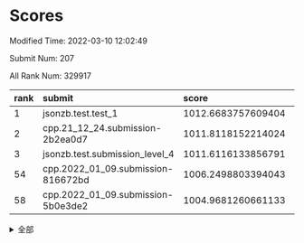 # Scores

Modified Time: 2022-03-10 12:02:49

Submit Num: 207

All Rank Num: 329917

| rank |               submit               |       score        |       sigma        | pk_num |
| :--- | :--------------------------------- | :----------------- | :----------------- | :----- |
| 1    | jsonzb.test.test_1                 | 1012.6683757609404 | 0.7858333185417787 | 6373   |
| 2    | cpp.21_12_24.submission-2b2ea0d7   | 1011.8118152214024 | 0.7927704959295674 | 6380   |
| 3    | jsonzb.test.submission_level_4     | 1011.6116133856791 | 0.7985247479733267 | 6378   |
| 54   | cpp.2022_01_09.submission-816672bd | 1006.2498803394043 | 0.7038368889494538 | 6378   |
| 58   | cpp.2022_01_09.submission-5b0e3de2 | 1004.9681260661133 | 0.7225078934377709 | 6373   |


<details>
<summary>全部</summary>

| rank |                 submit                 |       score        |       sigma        | pk_num |
| :--- | :------------------------------------- | :----------------- | :----------------- | :----- |
| 1    | jsonzb.test.test_1                     | 1012.6683757609404 | 0.7858333185417787 | 6373   |
| 2    | cpp.21_12_24.submission-2b2ea0d7       | 1011.8118152214024 | 0.7927704959295674 | 6380   |
| 3    | jsonzb.test.submission_level_4         | 1011.6116133856791 | 0.7985247479733267 | 6378   |
| 4    | gobigger.level_3.submission_level_3_25 | 1011.3859823086912 | 0.7739244841027583 | 6374   |
| 5    | gobigger.level_3.submission_level_3_46 | 1011.1730546703382 | 0.7530963550540178 | 6378   |
| 6    | gobigger.level_3.submission_level_3_1  | 1011.0790918987269 | 0.7608718829509004 | 6368   |
| 7    | gobigger.level_3.submission_level_3_17 | 1011.0383643377478 | 0.7604885898323981 | 6373   |
| 8    | gobigger.level_3.submission_level_3_5  | 1010.9999719684782 | 0.77919848389106   | 6375   |
| 9    | gobigger.level_3.submission_level_3_23 | 1010.7868301736887 | 0.7667274490502001 | 6379   |
| 10   | gobigger.level_3.submission_level_3_43 | 1010.5037990145461 | 0.7463058953217774 | 6375   |
| 11   | gobigger.level_3.submission_level_3_2  | 1010.4522466655209 | 0.7752511107244447 | 6375   |
| 12   | gobigger.level_3.submission_level_3_29 | 1010.4450115774702 | 0.7521531832141256 | 6374   |
| 13   | gobigger.level_3.submission_level_3_41 | 1010.4313053507418 | 0.7482000167608636 | 6378   |
| 14   | gobigger.level_3.submission_level_3_16 | 1010.3930089988346 | 0.7438031001862643 | 6373   |
| 15   | gobigger.level_3.submission_level_3_12 | 1010.3801230500762 | 0.7552530164011197 | 6375   |
| 16   | gobigger.level_3.submission_level_3_9  | 1010.3048301517495 | 0.7508191460069846 | 6375   |
| 17   | gobigger.level_3.submission_level_3_49 | 1010.2508075031027 | 0.7537817801346989 | 6371   |
| 18   | gobigger.level_3.submission_level_3_14 | 1010.1899848064993 | 0.7646757398390952 | 6368   |
| 19   | gobigger.level_3.submission_level_3_31 | 1010.1808442367789 | 0.7435739704257026 | 6373   |
| 20   | gobigger.level_3.submission_level_3_38 | 1010.1704561482284 | 0.739388689132179  | 6371   |
| 21   | gobigger.level_3.submission_level_3_37 | 1010.0751430389248 | 0.7670259753043835 | 6376   |
| 22   | gobigger.level_3.submission_level_3_26 | 1010.0605681552084 | 0.7472527909709978 | 6373   |
| 23   | gobigger.level_3.submission_level_3_24 | 1010.0223477809533 | 0.7356785701594039 | 6376   |
| 24   | gobigger.level_3.submission_level_3_39 | 1010.0033236246363 | 0.7506937301529116 | 6375   |
| 25   | gobigger.level_3.submission_level_3_40 | 1009.9572285449859 | 0.7769982807951817 | 6374   |
| 26   | gobigger.level_3.submission_level_3_48 | 1009.9147601525203 | 0.7602232479146741 | 6372   |
| 27   | gobigger.level_3.submission_level_3_33 | 1009.8916101525277 | 0.7491837398738183 | 6376   |
| 28   | gobigger.level_3.submission_level_3_28 | 1009.8883949972825 | 0.7332909377169875 | 6375   |
| 29   | gobigger.level_3.submission_level_3_4  | 1009.7175192685837 | 0.7806278355842855 | 6377   |
| 30   | gobigger.level_3.submission_level_3_45 | 1009.6998537878893 | 0.7742690067357194 | 6374   |
| 31   | gobigger.level_3.submission_level_3_15 | 1009.6417907559443 | 0.7773200775043876 | 6374   |
| 32   | gobigger.level_3.submission_level_3_21 | 1009.5231481477178 | 0.761023887357032  | 6371   |
| 33   | gobigger.level_3.submission_level_3_42 | 1009.5077317068555 | 0.7517715897091337 | 6377   |
| 34   | gobigger.level_3.submission_level_3_13 | 1009.4513981814478 | 0.7551300085940762 | 6371   |
| 35   | gobigger.level_3.submission_level_3_10 | 1009.4343687170184 | 0.7489540324983682 | 6373   |
| 36   | gobigger.level_3.submission_level_3_6  | 1009.4021710889978 | 0.7607186740807538 | 6374   |
| 37   | gobigger.level_3.submission_level_3_8  | 1009.3900738195158 | 0.7640997326815847 | 6372   |
| 38   | gobigger.level_3.submission_level_3_0  | 1009.36634212484   | 0.7412796634884927 | 6377   |
| 39   | gobigger.level_3.submission_level_3_27 | 1009.3432427286931 | 0.7479905327424089 | 6376   |
| 40   | gobigger.level_3.submission_level_3_36 | 1009.3334630769849 | 0.7494792633278735 | 6375   |
| 41   | gobigger.level_3.submission_level_3_19 | 1009.2796220911562 | 0.7478048183189784 | 6376   |
| 42   | gobigger.level_3.submission_level_3_44 | 1009.2765751989991 | 0.7598723230076964 | 6370   |
| 43   | gobigger.level_3.submission_level_3_7  | 1009.2464803576779 | 0.7421524615473305 | 6371   |
| 44   | gobigger.level_3.submission_level_3_34 | 1009.231186081641  | 0.7166381981165859 | 6376   |
| 45   | gobigger.level_3.submission_level_3_32 | 1009.2077586799887 | 0.7409303348946793 | 6379   |
| 46   | gobigger.level_3.submission_level_3_22 | 1009.193536088235  | 0.7467403836653714 | 6371   |
| 47   | gobigger.level_3.submission_level_3_35 | 1009.1020197694668 | 0.7298316560869849 | 6373   |
| 48   | gobigger.level_3.submission_level_3_20 | 1009.1009566037558 | 0.7800411439035877 | 6374   |
| 49   | gobigger.level_3.submission_level_3_30 | 1009.0885590573055 | 0.7461968484398324 | 6376   |
| 50   | gobigger.level_3.submission_level_3_11 | 1008.7629901673533 | 0.7566644912626569 | 6378   |
| 51   | gobigger.level_3.submission_level_3_3  | 1008.7579555556551 | 0.766260812279583  | 6373   |
| 52   | gobigger.level_3.submission_level_3_47 | 1008.5888059318813 | 0.721945522841659  | 6378   |
| 53   | gobigger.level_3.submission_level_3_18 | 1008.5395805931414 | 0.7365715033993773 | 6374   |
| 54   | cpp.2022_01_09.submission-816672bd     | 1006.2498803394043 | 0.7038368889494538 | 6378   |
| 55   | gobigger.level_1.submission_level_1_19 | 1005.5141980784426 | 0.7167538452914396 | 6371   |
| 56   | gobigger.level_1.submission_level_1_6  | 1005.3835264570716 | 0.718078855926437  | 6373   |
| 57   | gobigger.level_1.submission_level_1_26 | 1005.3481819072458 | 0.7413832041829417 | 6375   |
| 58   | cpp.2022_01_09.submission-5b0e3de2     | 1004.9681260661133 | 0.7225078934377709 | 6373   |
| 59   | gobigger.level_1.submission_level_1_39 | 1004.7289857493469 | 0.7322581060588825 | 6376   |
| 60   | gobigger.level_1.submission_level_1_16 | 1004.7011562328242 | 0.7154162963181622 | 6374   |
| 61   | gobigger.level_1.submission_level_1_29 | 1004.6628262116436 | 0.7245004409536733 | 6371   |
| 62   | gobigger.level_1.submission_level_1_49 | 1004.3544054489909 | 0.7111108438145582 | 6375   |
| 63   | gobigger.level_1.submission_level_1_18 | 1004.1692558073158 | 0.7075974162397312 | 6375   |
| 64   | gobigger.level_1.submission_level_1_2  | 1004.106631428285  | 0.7110639266046401 | 6379   |
| 65   | gobigger.level_1.submission_level_1_31 | 1004.058815796492  | 0.7199865160566346 | 6375   |
| 66   | gobigger.level_1.submission_level_1_33 | 1004.0199669269889 | 0.7053048743443111 | 6374   |
| 67   | gobigger.level_1.submission_level_1_48 | 1004.0103001525958 | 0.71503748007203   | 6377   |
| 68   | gobigger.level_1.submission_level_1_12 | 1003.990276041202  | 0.7207497261497186 | 6377   |
| 69   | gobigger.level_1.submission_level_1_46 | 1003.9531236014031 | 0.7224404448863151 | 6375   |
| 70   | gobigger.level_1.submission_level_1_32 | 1003.9132382210992 | 0.7130617138848654 | 6378   |
| 71   | gobigger.level_1.submission_level_1_37 | 1003.8068359299635 | 0.7253646605372565 | 6375   |
| 72   | gobigger.level_1.submission_level_1_14 | 1003.7681583096297 | 0.7217102239189812 | 6376   |
| 73   | gobigger.level_1.submission_level_1_4  | 1003.7680910547309 | 0.7198875453255957 | 6374   |
| 74   | gobigger.level_1.submission_level_1_11 | 1003.7432344649567 | 0.7153803932721055 | 6380   |
| 75   | gobigger.level_1.submission_level_1_45 | 1003.6990280392607 | 0.7160831933669762 | 6376   |
| 76   | gobigger.level_1.submission_level_1_21 | 1003.6589492998296 | 0.7149822174307046 | 6370   |
| 77   | gobigger.level_1.submission_level_1_44 | 1003.6588247763024 | 0.7170940074931345 | 6377   |
| 78   | gobigger.level_1.submission_level_1_42 | 1003.5984648049925 | 0.726514307375325  | 6371   |
| 79   | gobigger.level_1.submission_level_1_38 | 1003.5874655338583 | 0.7250463324630494 | 6375   |
| 80   | gobigger.level_1.submission_level_1_27 | 1003.5740957954105 | 0.7339286000403719 | 6374   |
| 81   | gobigger.level_1.submission_level_1_5  | 1003.5192490486423 | 0.7176388682137209 | 6372   |
| 82   | gobigger.level_1.submission_level_1_17 | 1003.4437596300999 | 0.7155037558935625 | 6376   |
| 83   | gobigger.level_1.submission_level_1_7  | 1003.4359966138361 | 0.7114477003659957 | 6377   |
| 84   | gobigger.level_1.submission_level_1_9  | 1003.4349936816711 | 0.716740065932704  | 6377   |
| 85   | gobigger.level_1.submission_level_1_30 | 1003.3969474938025 | 0.7056553322789871 | 6373   |
| 86   | gobigger.level_1.submission_level_1_41 | 1003.3526645371119 | 0.7149433166193542 | 6376   |
| 87   | gobigger.level_1.submission_level_1_28 | 1003.2946196531368 | 0.7160122677676557 | 6376   |
| 88   | gobigger.level_1.submission_level_1_35 | 1003.2744271280492 | 0.7118997327104487 | 6372   |
| 89   | gobigger.level_1.submission_level_1_20 | 1003.2711311324267 | 0.7178695728857233 | 6378   |
| 90   | gobigger.level_1.submission_level_1_36 | 1003.2327481682856 | 0.7135216384070385 | 6375   |
| 91   | gobigger.level_1.submission_level_1_13 | 1003.1203641556766 | 0.7109456563458857 | 6375   |
| 92   | gobigger.level_1.submission_level_1_3  | 1003.093021089869  | 0.7149688760089626 | 6377   |
| 93   | gobigger.level_1.submission_level_1_23 | 1003.0908903433088 | 0.7115961890441062 | 6378   |
| 94   | gobigger.level_1.submission_level_1_1  | 1002.9678147680687 | 0.7149366755178901 | 6371   |
| 95   | gobigger.level_1.submission_level_1_8  | 1002.8804896049046 | 0.7055191441508353 | 6378   |
| 96   | gobigger.level_1.submission_level_1_47 | 1002.8231458983043 | 0.7180566795107028 | 6378   |
| 97   | gobigger.level_1.submission_level_1_15 | 1002.7206140334338 | 0.7152585724663931 | 6377   |
| 98   | gobigger.level_1.submission_level_1_10 | 1002.7105362561269 | 0.725276469058051  | 6371   |
| 99   | gobigger.level_1.submission_level_1_25 | 1002.7047166722078 | 0.711608677600901  | 6381   |
| 100  | gobigger.level_1.submission_level_1_40 | 1002.63522858427   | 0.7075209824022524 | 6375   |
| 101  | gobigger.level_1.submission_level_1_43 | 1002.5331152187482 | 0.7101688709729034 | 6372   |
| 102  | gobigger.level_1.submission_level_1_24 | 1002.1546206211981 | 0.7159804994542389 | 6376   |
| 103  | gobigger.level_1.submission_level_1_34 | 1002.1186752653113 | 0.7148667845082534 | 6378   |
| 104  | gobigger.level_1.submission_level_1_22 | 1001.9338844114113 | 0.7117288358207631 | 6380   |
| 105  | gobigger.level_1.submission_level_1_0  | 1001.8743180714946 | 0.7069697155934613 | 6378   |
| 106  | gobigger.random.submission_random_38   | 997.1976398017006  | 0.719433335280455  | 6372   |
| 107  | gobigger.random.submission_random_5    | 996.9098585337283  | 0.7093078640795418 | 6376   |
| 108  | gobigger.random.submission_random_48   | 996.9044570836454  | 0.7028222221194063 | 6378   |
| 109  | gobigger.random.submission_random_23   | 996.8361786064156  | 0.7263352830385764 | 6375   |
| 110  | gobigger.random.submission_random_25   | 996.7552293216371  | 0.7077236669326563 | 6374   |
| 111  | gobigger.random.submission_random_13   | 996.6351811462837  | 0.7052762584772435 | 6376   |
| 112  | gobigger.random.submission_random_46   | 996.6225180204491  | 0.7179443466013292 | 6374   |
| 113  | gobigger.random.submission_random_7    | 996.5956189247376  | 0.7051419346812418 | 6374   |
| 114  | gobigger.random.submission_random_44   | 996.5875760471844  | 0.7031216217469964 | 6374   |
| 115  | gobigger.random.submission_random_32   | 996.5183371462089  | 0.7148116844023272 | 6375   |
| 116  | gobigger.random.submission_random_43   | 996.4709765728718  | 0.6994398698804034 | 6375   |
| 117  | gobigger.random.submission_random_0    | 996.4439380033433  | 0.7050459194647779 | 6377   |
| 118  | gobigger.random.submission_random_11   | 996.4405390979667  | 0.7044709183972251 | 6377   |
| 119  | gobigger.random.submission_random_1    | 996.4400607314246  | 0.7126021416435269 | 6377   |
| 120  | gobigger.random.submission_random_41   | 996.1700313730593  | 0.6986928911376749 | 6373   |
| 121  | gobigger.random.submission_random_4    | 996.152830676944   | 0.6920028104744724 | 6380   |
| 122  | gobigger.random.submission_random_26   | 996.1370996201769  | 0.7010164261807686 | 6381   |
| 123  | gobigger.random.submission_random_14   | 996.1175835101834  | 0.7232926271917999 | 6375   |
| 124  | gobigger.random.submission_random_35   | 996.0611359977557  | 0.7206450606186392 | 6374   |
| 125  | gobigger.random.submission_random_30   | 996.0461999548133  | 0.7184757997613541 | 6373   |
| 126  | gobigger.random.submission_random_12   | 996.0350654648621  | 0.7204117621299869 | 6376   |
| 127  | gobigger.random.submission_random_17   | 996.0197967463369  | 0.7180582303234674 | 6373   |
| 128  | gobigger.random.submission_random_31   | 995.9854953949645  | 0.7038524434016863 | 6377   |
| 129  | gobigger.random.submission_random_33   | 995.9849671185599  | 0.7025545683619469 | 6375   |
| 130  | gobigger.random.submission_random_3    | 995.9835474860033  | 0.7025032717728024 | 6379   |
| 131  | gobigger.random.submission_random_16   | 995.97046538275    | 0.7122225342699489 | 6377   |
| 132  | gobigger.random.submission_random_22   | 995.9656111669284  | 0.704980709517379  | 6375   |
| 133  | gobigger.random.submission_random_40   | 995.9405099251985  | 0.7020214652950774 | 6371   |
| 134  | gobigger.random.submission_random_27   | 995.9173294036591  | 0.7193389890194022 | 6378   |
| 135  | gobigger.random.submission_random_18   | 995.9120430160929  | 0.7105672967787495 | 6378   |
| 136  | gobigger.random.submission_random_15   | 995.9099361627115  | 0.7125657821431396 | 6377   |
| 137  | gobigger.random.submission_random_29   | 995.8879959916641  | 0.7193887315220594 | 6381   |
| 138  | gobigger.random.submission_random_8    | 995.8096526994854  | 0.7077451869819931 | 6375   |
| 139  | gobigger.random.submission_random_37   | 995.7929357800317  | 0.7056214647257407 | 6377   |
| 140  | gobigger.random.submission_random_24   | 995.7010545885603  | 0.720300040898138  | 6370   |
| 141  | gobigger.random.submission_random_47   | 995.6772985625964  | 0.712503856945009  | 6372   |
| 142  | gobigger.random.submission_random_42   | 995.6721924931348  | 0.7158990125340493 | 6377   |
| 143  | gobigger.random.submission_random_19   | 995.6569769084973  | 0.7155107870086815 | 6371   |
| 144  | gobigger.random.submission_random_6    | 995.5739951433603  | 0.713267512619744  | 6374   |
| 145  | gobigger.random.submission_random_45   | 995.5145401539465  | 0.7036325702686385 | 6374   |
| 146  | gobigger.random.submission_random_39   | 995.4543184879683  | 0.6997611106549843 | 6376   |
| 147  | gobigger.random.submission_random_49   | 995.4448647016834  | 0.709676867800267  | 6379   |
| 148  | gobigger.random.submission_random_2    | 995.3913605341386  | 0.6993219895265209 | 6375   |
| 149  | gobigger.random.submission_random_20   | 995.345430926112   | 0.7127007061433441 | 6373   |
| 150  | gobigger.random.submission_random_34   | 995.1928212842175  | 0.712016996561695  | 6379   |
| 151  | gobigger.random.submission_random_9    | 995.1914605166144  | 0.7126625540735466 | 6375   |
| 152  | gobigger.random.submission_random_28   | 995.0753861265205  | 0.7129523471276197 | 6374   |
| 153  | gobigger.random.submission_random_36   | 994.6364083268654  | 0.7013784655324025 | 6376   |
| 154  | gobigger.random.submission_random_10   | 994.6257030310541  | 0.7189903297339492 | 6381   |
| 155  | gobigger.random.submission_random_21   | 994.5063761305192  | 0.7129949365335203 | 6374   |
| 156  | gobigger.level_2.submission_level_2_41 | 994.475287484775   | 0.7287985189774729 | 6378   |
| 157  | gobigger.level_2.submission_level_2_32 | 994.1817177131223  | 0.7333683105237506 | 6378   |
| 158  | gobigger.level_2.submission_level_2_49 | 993.756309328823   | 0.7242022361193773 | 6377   |
| 159  | gobigger.level_2.submission_level_2_7  | 993.5231562568708  | 0.7348868255161665 | 6373   |
| 160  | gobigger.level_2.submission_level_2_30 | 993.457919271618   | 0.7350896475460538 | 6380   |
| 161  | gobigger.level_2.submission_level_2_18 | 993.0318096890331  | 0.7287433834625505 | 6377   |
| 162  | gobigger.level_2.submission_level_2_2  | 992.7310531646143  | 0.7426461910526975 | 6377   |
| 163  | gobigger.level_2.submission_level_2_33 | 992.725958115749   | 0.7329802730078406 | 6374   |
| 164  | gobigger.level_2.submission_level_2_44 | 992.7025029073324  | 0.7298692309235724 | 6368   |
| 165  | gobigger.level_2.submission_level_2_4  | 992.5551894980358  | 0.7296115964827122 | 6375   |
| 166  | gobigger.level_2.submission_level_2_3  | 992.54596631292    | 0.7508037752673045 | 6374   |
| 167  | gobigger.level_2.submission_level_2_8  | 992.5446951739323  | 0.752064318134984  | 6378   |
| 168  | gobigger.level_2.submission_level_2_48 | 992.5011146862574  | 0.7287535291489248 | 6372   |
| 169  | gobigger.level_2.submission_level_2_16 | 992.4420731995646  | 0.7289557068621253 | 6373   |
| 170  | gobigger.level_2.submission_level_2_27 | 992.4275153050352  | 0.7393076333464031 | 6374   |
| 171  | gobigger.level_2.submission_level_2_47 | 992.4189303047818  | 0.7410116993278133 | 6372   |
| 172  | gobigger.level_2.submission_level_2_34 | 992.345551850833   | 0.72782082875298   | 6375   |
| 173  | gobigger.level_2.submission_level_2_45 | 992.3439122537377  | 0.7371262354046597 | 6374   |
| 174  | gobigger.level_2.submission_level_2_12 | 992.3167483659328  | 0.726186844378729  | 6372   |
| 175  | gobigger.level_2.submission_level_2_36 | 992.3049110888965  | 0.7480003355546829 | 6379   |
| 176  | gobigger.level_2.submission_level_2_38 | 992.2955180470448  | 0.751745025484592  | 6377   |
| 177  | gobigger.level_2.submission_level_2_31 | 992.2251198332212  | 0.7392083820713387 | 6373   |
| 178  | gobigger.level_2.submission_level_2_46 | 992.201686819082   | 0.7461276766278665 | 6378   |
| 179  | gobigger.level_2.submission_level_2_29 | 992.1905363189318  | 0.7547419497280718 | 6378   |
| 180  | gobigger.level_2.submission_level_2_21 | 992.166432005329   | 0.7588859586910965 | 6375   |
| 181  | gobigger.level_2.submission_level_2_5  | 992.1492717193979  | 0.732411220388457  | 6374   |
| 182  | gobigger.level_2.submission_level_2_1  | 992.0823945954528  | 0.7536859435265303 | 6373   |
| 183  | gobigger.level_2.submission_level_2_10 | 992.0438895612444  | 0.7328992614580808 | 6376   |
| 184  | gobigger.level_2.submission_level_2_14 | 992.0355593307282  | 0.75068907620793   | 6375   |
| 185  | gobigger.level_2.submission_level_2_22 | 991.9399226657321  | 0.7583637697120713 | 6376   |
| 186  | gobigger.level_2.submission_level_2_24 | 991.7882522815789  | 0.7374593075924343 | 6380   |
| 187  | gobigger.level_2.submission_level_2_39 | 991.6077317143067  | 0.7596439120764902 | 6381   |
| 188  | gobigger.level_2.submission_level_2_6  | 991.5752323941065  | 0.754479909997647  | 6377   |
| 189  | gobigger.level_2.submission_level_2_40 | 991.5730127737844  | 0.759582054214138  | 6376   |
| 190  | gobigger.level_2.submission_level_2_20 | 991.5488147233515  | 0.7693090559628684 | 6372   |
| 191  | gobigger.level_2.submission_level_2_19 | 991.4828957932806  | 0.7443734424810028 | 6373   |
| 192  | gobigger.level_2.submission_level_2_9  | 991.4645679577492  | 0.7702174233640182 | 6376   |
| 193  | gobigger.level_2.submission_level_2_35 | 991.3336243337294  | 0.7382891623095231 | 6380   |
| 194  | gobigger.level_2.submission_level_2_23 | 991.1191016905975  | 0.7507041150889797 | 6376   |
| 195  | gobigger.level_2.submission_level_2_26 | 991.1134119386376  | 0.7538344079011334 | 6377   |
| 196  | gobigger.level_2.submission_level_2_43 | 991.0710577861842  | 0.7672232572520065 | 6373   |
| 197  | gobigger.level_2.submission_level_2_28 | 991.0029058701938  | 0.7566408936574863 | 6376   |
| 198  | gobigger.level_2.submission_level_2_0  | 990.9690221885361  | 0.7819399077013531 | 6374   |
| 199  | gobigger.level_2.submission_level_2_42 | 990.9009619446833  | 0.7757497415296003 | 6374   |
| 200  | gobigger.level_2.submission_level_2_11 | 990.8690522430566  | 0.7674877835464694 | 6372   |
| 201  | gobigger.level_2.submission_level_2_25 | 990.8387874124047  | 0.7422734042517358 | 6376   |
| 202  | gobigger.level_2.submission_level_2_37 | 990.7599006069162  | 0.7430121636826139 | 6377   |
| 203  | gobigger.level_2.submission_level_2_17 | 990.6066448758229  | 0.7896698938243211 | 6374   |
| 204  | gobigger.level_2.submission_level_2_13 | 990.5215710885184  | 0.7632948122141414 | 6373   |
| 205  | gobigger.level_2.submission_level_2_15 | 990.4665178876733  | 0.7633319981015709 | 6378   |
| 206  | gobigger.none.submission_none_0        | 977.6693063007182  | 1.276722910710778  | 6376   |
| 207  | gobigger.none.submission_none_1        | 977.1361097235634  | 1.3238161102440207 | 6382   |

</details>